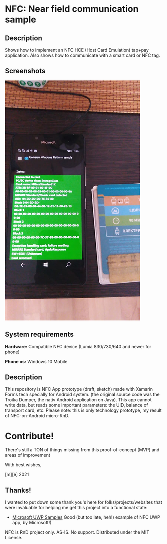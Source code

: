 # NFC: Near field communication sample

## Description 

Shows how to implement an NFC HCE (Host Card Emulation) tap+pay application. 
Also shows how to communicate with a smart card or NFC tag.

## Screenshots
![Shot 1](Images/shot1.png)

## System requirements

**Hardware:** Compatible NFC device (Lumia 830/730/640 and newer for phone)

**Phone os:** Windows 10 Mobile

## Description
This repository is NFC App prototype (draft, sketch) made with Xamarin Forms tech specially for Android system. 
(the original source code was the Troika Dumper, the nativ Android application on Java). 
This app cannot write data, but reads some important parameters: the UID, balance of transport card, etc.
Please note: this is only technology prototype, my result of NFC-on-Android micro-RnD. 

# Contribute!
There's still a TON of things missing from this proof-of-concept (MVP) and areas of improvement 

With best wishes,

  [m][e] 2021

## Thanks!
I wanted to put down some thank you's here for folks/projects/websites that were invaluable 
for helping me get this project into a functional state:
- [Microsoft UWP Samples](https://docs.microsoft.com/samples/microsoft/windows-universal-samples/) Good (but too late, heh!) example of NFC UWP app, by Microsoft!)

NFC is RnD project only. AS-IS. No support. Distributed under the MIT License.




